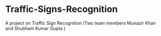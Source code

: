 # Traffic-Signs-Recognition
A project on Traffic  Sign Recognition  (Two team  members  Munazir Khan and Shubham Kumar Gupta )
